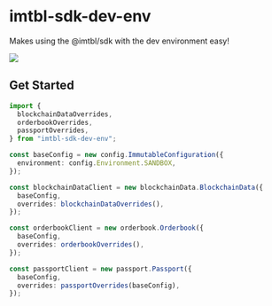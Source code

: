 # imtbl-sdk-dev-env

Makes using the @imtbl/sdk with the dev environment easy!

<img src="https://media2.giphy.com/media/3o7btNa0RUYa5E7iiQ/giphy.gif"/>

## Get Started

```ts
import {
  blockchainDataOverrides,
  orderbookOverrides,
  passportOverrides,
} from "imtbl-sdk-dev-env";

const baseConfig = new config.ImmutableConfiguration({
  environment: config.Environment.SANDBOX,
});

const blockchainDataClient = new blockchainData.BlockchainData({
  baseConfig,
  overrides: blockchainDataOverrides(),
});

const orderbookClient = new orderbook.Orderbook({
  baseConfig,
  overrides: orderbookOverrides(),
});

const passportClient = new passport.Passport({
  baseConfig,
  overrides: passportOverrides(baseConfig),
});
```
